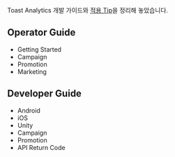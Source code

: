 

Toast Analytics 개발 가이드와 [적용 Tip](https://github.com/ToastAnalytics/ToastAnalytics/wiki)을 정리해 놓았습니다.

## Operator Guide
- Getting Started
- Campaign 
- Promotion 
- Marketing

## Developer Guide
- Android 
- iOS 
- Unity 
- Campaign 
- Promotion 
- API Return Code


